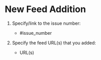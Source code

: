 # New Feed Addition

1. Specify/link to the issue number:
    - #issue_number

2. Specify the feed URL(s) that you added:
    - URL(s)
